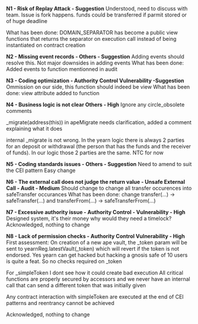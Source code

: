 
**N1 - Risk of Replay Attack - Suggestion**
Understood, need to discuss with team. Issue is fork happens. funds could be transferred if parmit stored or of huge deadline

What has been done: DOMAIN_SEPARATOR has become a public view functions that returns the separator on execution call instead of being instantiated on contract creation

**N2 - Missing event records - Others - Suggestion**
Adding events should resolve this. Not major downsides in adding events
What has been done: Added events to function mentionned in audit

**N3 - Coding optimization - Authority Control Vulnerability -Suggestion**
Ommission on our side, this function should indeed be view
What has been done: view attribute added to function

**N4 - Business logic is not clear Others - High**
Ignore any circle_obsolete comments

_migrate(address(this)) in apeMigrate needs clarification, added a comment explaining what it does

internal _migrate is not wrong. In the yearn logic there is always 2 parties for an deposit or withdrawal (the person that has the funds and the receiver of funds). In our logic those 2 parties are the same.
NTC for now

**N5 - Coding standards issues - Others - Suggestion**
Need to amend to suit the CEI pattern
Easy change


**N6 - The external call does not judge the return value - Unsafe External Call -  Audit - Medium**
Should change to change all transfer occurences into safeTransfer occurances
What has been done: change transfer(...) -> safeTransfer(...) and transferFrom(...) -> safeTransferFrom(...)

**N7 - Excessive authority issue - Authority Control - Vulnerability - High**
Designed system, it's their money why would they need a timelock?
Acknowledged, nothing to change


**N8 - Lack of permission checks - Authority Control Vulnerability - High**
First assessment: On creation of a new ape vault, the _token param will be sent to yearnReg.latestVault(_token) which will revert if the token is not endorsed. Yes yearn can get hacked but hacking a gnosis safe of 10 users is quite a feat. So no checks required on _token

For _simpleToken I dont see how it could create bad execution
All critical functions are properly secured by accessors and we never have an internal call that can send a different token that was initially given

Any contract interaction with simpleToken are executed at the end of CEI patterns and reentrancy cannot be achieved

Acknowledged, nothing to change
